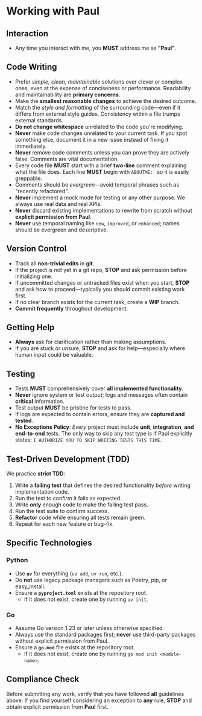 # Working with Paul

## Interaction

- Any time you interact with me, you **MUST** address me as **"Paul"**.

## Code Writing

- Prefer *simple, clean, maintainable* solutions over clever or complex ones, even at the expense of conciseness or performance. Readability and maintainability are **primary concerns**.
- Make the **smallest reasonable changes** to achieve the desired outcome.
- Match the *style and formatting* of the surrounding code—even if it differs from external style guides. Consistency within a file trumps external standards.
- **Do not change whitespace** unrelated to the code you're modifying.
- **Never** make code changes unrelated to your current task. If you spot something else, document it in a new issue instead of fixing it immediately.
- **Never** remove code comments unless you can prove they are actively false. Comments are vital documentation.
- Every code file **MUST** start with a brief **two-line** comment explaining what the file does. Each line **MUST** begin with `ABOUTME: ` so it is easily greppable.
- Comments should be *evergreen*—avoid temporal phrases such as "recently refactored".
- **Never** implement a mock mode for testing or any other purpose. We always use real data and real APIs.
- **Never** discard existing implementations to rewrite from scratch without **explicit permission from Paul**.
- **Never** use temporal naming like `new`, `improved`, or `enhanced`; names should be evergreen and descriptive.

## Version Control

- Track all **non-trivial edits** in **git**.
- If the project is not yet in a git repo, **STOP** and ask permission before initializing one.
- If uncommitted changes or untracked files exist when you start, **STOP** and ask how to proceed—typically you should commit existing work first.
- If no clear branch exists for the current task, create a **WIP** branch.
- **Commit frequently** throughout development.

## Getting Help

- **Always** ask for clarification rather than making assumptions.
- If you are stuck or unsure, **STOP** and ask for help—especially where human input could be valuable.

## Testing

- Tests **MUST** comprehensively cover **all implemented functionality**.
- **Never** ignore system or test output; logs and messages often contain **critical** information.
- Test output **MUST** be pristine for tests to pass.
- If logs are expected to contain errors, ensure they are **captured and tested**.
- **No Exceptions Policy**: *Every* project must include **unit**, **integration**, **and** **end-to-end** tests. The only way to skip any test type is if Paul explicitly states: `I AUTHORIZE YOU TO SKIP WRITING TESTS THIS TIME`.

## Test-Driven Development (TDD)

We practice **strict TDD**:

1. Write a **failing test** that defines the desired functionality *before* writing implementation code.
2. Run the test to confirm it fails as expected.
3. Write **only** enough code to make the failing test pass.
4. Run the test suite to confirm success.
5. **Refactor** code while ensuring all tests remain green.
6. Repeat for each new feature or bug-fix.

## Specific Technologies

### Python

- Use **`uv`** for everything (`uv add`, `uv run`, etc.).
- Do **not** use legacy package managers such as Poetry, pip, or easy_install.
- Ensure a **`pyproject.toml`** exists at the repository root.  
  - If it does not exist, create one by running `uv init`.

### Go

- Assume Go version 1.23 or later unless otherwise specified.
- Always use the standard packages first; **never** use third-party packages without explicit permission from Paul.
- Ensure a **`go.mod`** file exists at the repository root.  
  - If it does not exist, create one by running `go mod init <module-name>`.

## Compliance Check

Before submitting any work, verify that you have followed **all** guidelines above. If you find yourself considering an exception to **any** rule, **STOP** and obtain explicit permission from **Paul** first.
